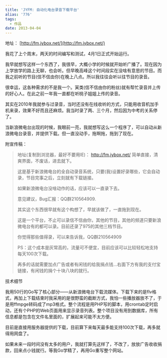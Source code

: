```yaml
---
title: 'JYFM: 自动化电台录音下载平台'
alias: '776'
tags:
  - 作品
date: 2013-04-04
---
```


地址： [http://fm.jybox.net/](http://fm.jybox.net/)

我花了上个周末，两天的时间编写和测试，4月1日正式开始运行。

我早就想写这样一个东西了，我很早，大概小学的时候就开始听广播了。现在因为上学放学的路上无聊，也会听。但早晚高峰这个时间段实在没啥有意思的节目。而我之前听的节目(信不信由你)在晚上八点。所以我往往会听以往节目的录音。

很幸运，这各种需求的不是我一个。寅类(信不信由你的粉丝)就有帮忙录音并上传的好心人。在此之前一年我一直都在听桃子姐姐上传的录音。

其实在2010年我就参与过录音，当时还没有在线收听的方式，只能用收音机加手机来录，效果不好而且还麻烦。我当时录了两、三个月，然后因为中考的关系停了。

当新浪微电台出现的时候，我眼前一亮，我就想写这么一个程序了，可以自动从新浪微电台录音，并提供下载。但一直没动手，拖啊拖，拖到了现在。

附宣传稿：

> 地址(复制到浏览器，最好不要用IE)： http://fm.jybox.net/
>   简单直接，清爽界面，不废话，进去就下。
>
>   这是基于新浪微电台的全自动录音系统，只要(我)设置好录哪些，它会自动录，节目完事之后，立刻就有下载链接。
>
>   如果新浪微电台没啥动作的话，应该可以一直录下去。
>
>   意见建议，Bug汇报：QQ群210564909.
>
> 其实这个东西很早就有这个构想了，早就该做了，一直拖到现在。
>
>   这是一个平台，不止可以录信不信由你，其他的节目，其他的频道只要新浪微电台有的都可以录。目前还录了975的其他三档节目。
>
>   你觉得那些值得录，可以来告诉我，QQ群210564909
>
> PS：这个成本是灰常高的，流量可不便宜，目前应该可以比较轻松地支持每天100次下载。
>
>   再多的话就需要加点广告或者有闲钱的给我捐点钱&#8230;右面下方有我的支付宝链接，有闲钱的捐个十块八块的就行。

技术细节

我用50行的Go写了核心部分——从新浪微电台下载流媒体。下载下来的是flv格式，再加上下载结束时我采用的是很野蛮的截断方式，我怕一些播放器放不了，于是用ffmpge转码成了mp3格式。整个流程是用PHP写的脚本，用crontab定时启动，还有个PHP的Web页面用来显示录音列表。整个项目没有用到数据库，所有信息都是包含在文件名里面的，扩展起来可能不太方便。

目前是直接用服务器提供的下载，目前算下来每天最多能支持100次下载，再多就得用网盘了。

如果未来一段时间没有太多的用户，我就打算先这样了，不改了，放放广告收收捐款，回来点小钱就行。等我Go学精了，再用Go重写整个网站。
